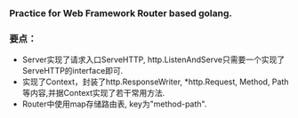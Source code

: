 ### Practice for Web Framework Router based golang.

### 要点：
* Server实现了请求入口ServeHTTP, http.ListenAndServe只需要一个实现了ServeHTTP的interface即可.
* 实现了Context，封装了http.ResponseWriter, *http.Request, Method, Path等内容,并据Context实现了若干常用方法.
* Router中使用map存储路由表, key为"method-path".
